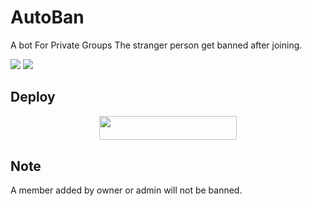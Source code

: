 # AutoBan

A bot For Private Groups The stranger person get banned after joining.

<a href="https://t.me/sillybots"><img src="https://img.shields.io/badge/Join-Telegram%20Channel-brown.svg?logo=Telegram"></a>
<a href="https://t.me/botdevlopers"><img src="https://img.shields.io/badge/Join-Telegram%20Group-green.svg?logo=telegram"></a>
## Deploy 


<p align="center"><a href="https://heroku.com/deploy?template=https://github.com/TechnicalHunter/AutoBan"> <img src="https://img.shields.io/badge/Deploy%20To%20Heroku-red?style=for-the-badge&logo=heroku" width="220" height="38.45"/></a></p>


## Note 
A member added by owner or admin will not be banned.

